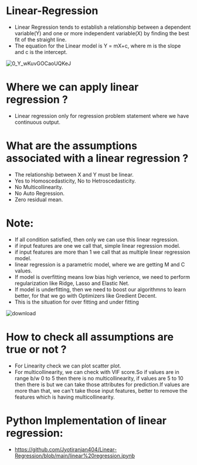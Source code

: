 # Linear-Regression
- Linear Regression tends to establish a relationship between a dependent variable(Y) and one or more independent variable(X) by finding the best fit of the straight line.
- The equation for the Linear model is Y = mX+c, where m is the slope and c is the intercept.

![0_Y_wKuvGOCaoUQKeJ](https://user-images.githubusercontent.com/84494071/132179703-d4c7c819-b03a-4414-971e-fa69f1a9fa24.png)

# Where we can apply linear regression ?
- Linear regression only for regression problem statement where we have continuous output.

# What are the assumptions associated with a linear regression ?
- The relationship between X and Y must be linear.
- Yes to Homoscedasticity, No to Hetroscedasticity.
- No Multicollinearity.
- No Auto Regression.
- Zero residual mean.

# Note:
- If all condition satisfied, then only we can use this linear regression.
- if input features are one we call that, simple linear regression model.
- if input features are more than 1 we call that as multiple linear regression model.
- linear regression is a parametric model, where we are getting M and C values.
- If model is overfitting means low bias high verience, we need to perform regularization like Ridge, Lasso and Elastic Net.
- If model is underfitting, then we need to boost our algorithmns to learn better, for that we go with Optimizers like Gredient Decent.
- This is the situation for over fitting and under fitting

![download](https://user-images.githubusercontent.com/84494071/132234266-5872a32f-90d5-40d7-9604-1b33c80db281.png)




# How to check all assumptions are true or not ?
- For Linearity check we can plot scatter plot.
- For multicollinearity, we can check with VIF score.So if values are in range b/w 0 to 5 then there is no multicollinearity, if values are 5 to 10 then there is but we can take those attributes for prediction.If values are more than that, we can't take those input features, better to remove the features which is having multicollinearity.

# Python Implementation of linear regression:
- https://github.com/Jyotiranjan404/Linear-Regression/blob/main/linear%20regression.ipynb



